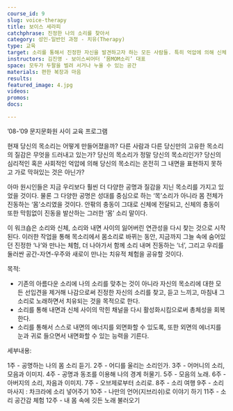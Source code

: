 ```yaml
---
course_id: 9
slug: voice-therapy
title: 보이스 세라피
catchphrase: 진정한 나의 소리를 찾아서
category: 성인-일반인 과정 - 치유(Therapy)
type: 교육
target: 소리를 통해서 진정한 자신을 발견하고자 하는 모든 사람들. 특히 억압에 의해 신체적 정신적 고통을 받고 있는 사람들. 소리를 통해 타인, 더 나아가서 나를 담고 있는 공간, 자연, 우주와 에너지를 교류하고 싶은 사람.
instructors: 김진영 - 보이스씨어터 ‘몸MOM소리’ 대표
space: 모두가 두팔을 벌려 서거나 누울 수 있는 공간
materials: 편한 복장과 마음
results: 
featured_image: 4.jpg
videos:
promos:
docs:

---
```



’08-’09 문지문화원 사이 교육 프로그램


현재 당신의 목소리는 어떻게 만들어졌을까?
다른 사람과 다른 당신만의 고유한 목소리의 질감은 무엇을 드러내고 있는가?
당신의 목소리가 정말 당신의 목소리인가?
당신의 심리적인 혹은 사회적인 억압에 의해 당신의 목소리는 온전히 그 내면을 표현하지 못하고 가로 막혀있는 것은 아닌가?


아마 원시인들은 지금 우리보다 훨씬 더 다양한 공명과 질감을 지닌 목소리를 가지고 있었을 것이다. 물론 그 다양한 공명은 성대를 중심으로 하는 ‘목’소리가 아니라 몸 전체가 진동하는 ‘몸’소리였을 것이다. 안팎의 충동이 그대로 신체에 전달되고, 신체의 충동이 또한 막힘없이 진동을 발산하는 그러한 ‘몸’ 소리 말이다.

이 워크숍은 소리와 신체, 소리와 내면 사이의 잃어버린 연관성을 다시 찾는 것으로 시작된다. 이러한 작업을 통해 목소리에서 몸소리로 바뀌는 동안, 지금까지 그늘 속에 숨어있던 진정한 ‘나’와 만나는 체험, 더 나아가서 함께 소리 내며 진동하는 ‘너’, 그리고 우리를 둘러싼 공간-자연-우주와 새로이 만나는 치유적 체험을 공유할 것이다.

목적: 

- 기존의 아름다운 소리에 나의 소리를 맞추는 것이 아니라 자신의 목소리에 대한 모든 선입견을 제거해 나감으로써 진정한 자신의 소리를 찾고, 듣고 느끼고, 마침내 그 소리로 노래하면서 치유되는 것을 목적으로 한다.
- 소리를 통해 내면과 신체 사이의 막힌 채널을 다시 활성화시킴으로써 총체성을 회복한다.
- 소리를 통해서 스스로 내면의 에너지를 외면화할 수 있도록, 또한 외면의 에너지를 눈과 귀로 들으면서 내면화할 수 있는 능력을 기른다.

세부내용: 

1주 - 공명하는 나의 몸 소리 듣기.
2주 - 어디를 울리는 소리인가.
3주 - 어머니의 소리, 모음과 이미지.
4주 - 공명과 동조를 이용해 나의 경계 허물기.
5주 - 모음의 노래.
6주 - 아버지의 소리, 자음과 이미지.
7주 - 오브제로부터 소리로.
8주 - 소리 여행
9주 - 소리마사지 : 차크라에 소리 넣어주기
10주 - 나만의 언어(지브리쉬)로 이야기 하기
11주 - 소리 공간감 체험
12주 - 내 몸 속에 깃든 노래 불러오기
